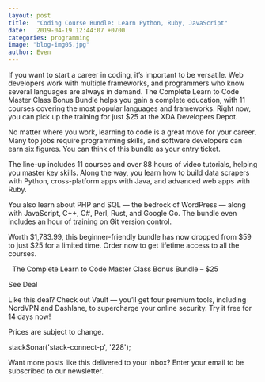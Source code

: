 ```yaml
---
layout: post
title:  "Coding Course Bundle: Learn Python, Ruby, JavaScript"
date:   2019-04-19 12:44:07 +0700
categories: programming
image: "blog-img05.jpg"
author: Even
---
```

If you want to start a career in coding, it’s important to be versatile. Web developers work with multiple frameworks, and programmers who know several languages are always in demand. The Complete Learn to Code Master Class Bonus Bundle helps you gain a complete education, with 11 courses covering the most popular languages and frameworks. Right now, you can pick up the training for just $25 at the XDA Developers Depot.

No matter where you work, learning to code is a great move for your career. Many top jobs require programming skills, and software developers can earn six figures. You can think of this bundle as your entry ticket.

The line-up includes 11 courses and over 88 hours of video tutorials, helping you master key skills. Along the way, you learn how to build data scrapers with Python, cross-platform apps with Java, and advanced web apps with Ruby.

You also learn about PHP and SQL — the bedrock of WordPress — along with JavaScript, C++, C#, Perl, Rust, and Google Go. The bundle even includes an hour of training on Git version control.

Worth $1,783.99, this beginner-friendly bundle has now dropped from $59 to just $25 for a limited time. Order now to get lifetime access to all the courses.

  The Complete Learn to Code Master Class Bonus Bundle – $25

See Deal

Like this deal? Check out Vault — you’ll get four premium tools, including NordVPN and Dashlane, to supercharge your online security. Try it free for 14 days now!

Prices are subject to change.

stackSonar('stack-connect-p', '228');

Want more posts like this delivered to your inbox? Enter your email to be subscribed to our newsletter.

